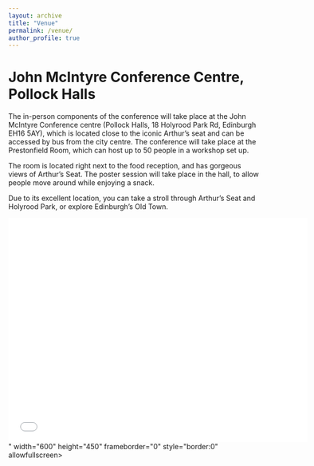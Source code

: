 ```yaml
---
layout: archive
title: "Venue"
permalink: /venue/
author_profile: true
---
```


# John McIntyre Conference Centre, Pollock Halls

The in-person components of the conference will take place at the John McIntyre Conference centre (Pollock Halls, 18 Holyrood Park Rd, Edinburgh EH16 5AY), which is located close to the iconic Arthur’s seat and can be accessed by bus from the city centre. 
The conference will take place at the Prestonfield Room, which can host up to 50 people in a workshop set up. 

The room is located right next to the food reception, and has gorgeous views of Arthur’s Seat. The poster session will take place in the hall, to allow people move around while enjoying a snack.

Due to its excellent location, you can take a stroll through Arthur’s Seat and Holyrood Park, or explore Edinburgh’s Old Town.

<iframe src="<iframe src="https://www.google.com/maps/embed?pb=!1m18!1m12!1m3!1d2234.53402970574!2d-3.1721729483460854!3d55.94011548490175!2m3!1f0!2f0!3f0!3m2!1i1024!2i768!4f13.1!3m3!1m2!1s0x4887b87e1d27d98f%3A0xa04a3830d14ae922!2sJohn%20McIntyre%20Conference%20Centre%2C%20The%20University%20of%20Edinburgh!5e0!3m2!1ses!2suk!4v1659119295732!5m2!1ses!2suk" width="600" height="450" style="border:0;" allowfullscreen="" loading="lazy" referrerpolicy="no-referrer-when-downgrade"></iframe>" width="600" height="450" frameborder="0" style="border:0" allowfullscreen></iframe>
